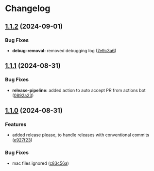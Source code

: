 # Changelog

## [1.1.2](https://github.com/jasonm4130/jm-log-file-parser/compare/v1.1.1...v1.1.2) (2024-09-01)


### Bug Fixes

* **debug-removal:** removed debugging log ([7e9c3a6](https://github.com/jasonm4130/jm-log-file-parser/commit/7e9c3a6e9d3ec767b562b7361c80566ec9000a56))

## [1.1.1](https://github.com/jasonm4130/jm-log-file-parser/compare/v1.1.0...v1.1.1) (2024-08-31)


### Bug Fixes

* **release-pipeline:** added action to auto accept PR from actions bot ([0892a23](https://github.com/jasonm4130/jm-log-file-parser/commit/0892a23e210521a05fe153760def8c2e72760965))

## [1.1.0](https://github.com/jasonm4130/jm-log-file-parser/compare/v1.0.2...v1.1.0) (2024-08-31)


### Features

* added release please, to handle releases with conventional commits ([e927f23](https://github.com/jasonm4130/jm-log-file-parser/commit/e927f23bdb19e82ddb41cf843b76960ebed2729c))


### Bug Fixes

* mac files ignored ([c83c56a](https://github.com/jasonm4130/jm-log-file-parser/commit/c83c56a06257a32bbd318546363ade19261f19c8))

